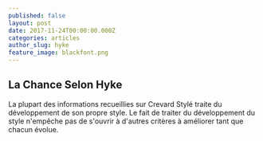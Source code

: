 ```yaml
---
published: false
layout: post
date: 2017-11-24T00:00:00.000Z
categories: articles
author_slug: hyke
feature_image: blackfont.png
---
```

## La Chance Selon Hyke

La plupart des informations recueillies sur Crevard Stylé traite du développement de son propre style. Le fait de traiter du développement du style n'empêche pas de s'ouvrir à d'autres critères à améliorer tant que chacun évolue.
